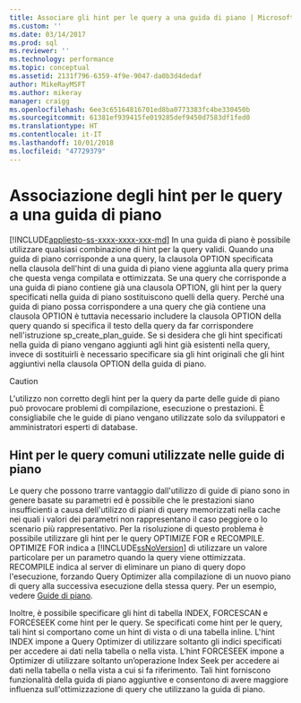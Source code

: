```yaml
---
title: Associare gli hint per le query a una guida di piano | Microsoft Docs
ms.custom: ''
ms.date: 03/14/2017
ms.prod: sql
ms.reviewer: ''
ms.technology: performance
ms.topic: conceptual
ms.assetid: 2131f796-6359-4f9e-9047-da0b3d4dedaf
author: MikeRayMSFT
ms.author: mikeray
manager: craigg
ms.openlocfilehash: 6ee3c65164816701ed8ba0773383fc4be330450b
ms.sourcegitcommit: 61381ef939415fe019285def9450d7583df1fed0
ms.translationtype: HT
ms.contentlocale: it-IT
ms.lasthandoff: 10/01/2018
ms.locfileid: "47729379"
---
```

# <a name="attach-query-hints-to-a-plan-guide"></a>Associazione degli hint per le query a una guida di piano
[!INCLUDE[appliesto-ss-xxxx-xxxx-xxx-md](../../includes/appliesto-ss-xxxx-xxxx-xxx-md.md)]
  In una guida di piano è possibile utilizzare qualsiasi combinazione di hint per la query validi. Quando una guida di piano corrisponde a una query, la clausola OPTION specificata nella clausola dell'hint di una guida di piano viene aggiunta alla query prima che questa venga compilata e ottimizzata. Se una query che corrisponde a una guida di piano contiene già una clausola OPTION, gli hint per la query specificati nella guida di piano sostituiscono quelli della query. Perché una guida di piano possa corrispondere a una query che già contiene una clausola OPTION è tuttavia necessario includere la clausola OPTION della query quando si specifica il testo della query da far corrispondere nell'istruzione sp_create_plan_guide. Se si desidera che gli hint specificati nella guida di piano vengano aggiunti agli hint già esistenti nella query, invece di sostituirli è necessario specificare sia gli hint originali che gli hint aggiuntivi nella clausola OPTION della guida di piano.  
  
> [!CAUTION]  
>  L'utilizzo non corretto degli hint per la query da parte delle guide di piano può provocare problemi di compilazione, esecuzione o prestazioni. È consigliabile che le guide di piano vengano utilizzate solo da sviluppatori e amministratori esperti di database.  
  
## <a name="common-query-hints-used-in-plan-guides"></a>Hint per le query comuni utilizzate nelle guide di piano  
 Le query che possono trarre vantaggio dall'utilizzo di guide di piano sono in genere basate su parametri ed è possibile che le prestazioni siano insufficienti a causa dell'utilizzo di piani di query memorizzati nella cache nei quali i valori dei parametri non rappresentano il caso peggiore o lo scenario più rappresentativo. Per la risoluzione di questo problema è possibile utilizzare gli hint per le query OPTIMIZE FOR e RECOMPILE. OPTIMIZE FOR indica a [!INCLUDE[ssNoVersion](../../includes/ssnoversion-md.md)] di utilizzare un valore particolare per un parametro quando la query viene ottimizzata. RECOMPILE indica al server di eliminare un piano di query dopo l'esecuzione, forzando Query Optimizer alla compilazione di un nuovo piano di query alla successiva esecuzione della stessa query. Per un esempio, vedere [Guide di piano](../../relational-databases/performance/plan-guides.md).  
  
 Inoltre, è possibile specificare gli hint di tabella INDEX, FORCESCAN e FORCESEEK come hint per le query. Se specificati come hint per le query, tali hint si comportano come un hint di vista o di una tabella inline. L'hint INDEX impone a Query Optimizer di utilizzare soltanto gli indici specificati per accedere ai dati nella tabella o nella vista. L’hint FORCESEEK impone a Optimizer di utilizzare soltanto un’operazione Index Seek per accedere ai dati nella tabella o nella vista a cui si fa riferimento. Tali hint forniscono funzionalità della guida di piano aggiuntive e consentono di avere maggiore influenza sull'ottimizzazione di query che utilizzano la guida di piano.  
  
  

